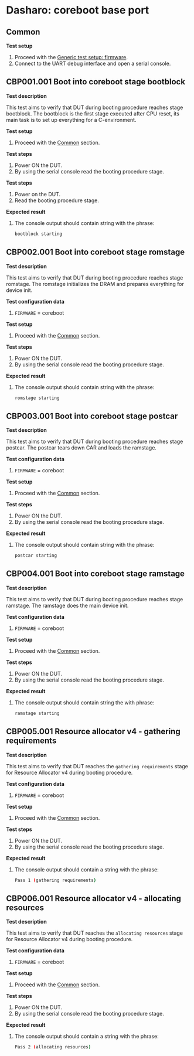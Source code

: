 # Dasharo: coreboot base port

## Common

**Test setup**

1. Proceed with the
    [Generic test setup: firmware](../../generic-test-setup/#firmware).
1. Connect to the UART debug interface and open a serial console.

## CBP001.001 Boot into coreboot stage bootblock

**Test description**

This test aims to verify that DUT during booting procedure reaches
stage bootblock. The bootblock is the first stage executed after CPU reset,
its main task is to set up everything for a C-environment.

**Test setup**

1. Proceed with the [Common](#common) section.

**Test steps**

1. Power ON the DUT.
2. By using the serial console read the booting procedure stage.

**Test steps**

1. Power on the DUT.
2. Read the booting procedure stage.

**Expected result**

1. The console output should contain string with the phrase:

    ```bash
    bootblock starting
    ```

## CBP002.001 Boot into coreboot stage romstage

**Test description**

This test aims to verify that DUT during booting procedure reaches
stage romstage. The romstage initializes the DRAM and prepares everything
for device init.

**Test configuration data**

1. `FIRMWARE` = coreboot

**Test setup**

1. Proceed with the [Common](#common) section.

**Test steps**

1. Power ON the DUT.
2. By using the serial console read the booting procedure stage.

**Expected result**

1. The console output should contain string with the phrase:

    ```bash
    romstage starting
    ```

## CBP003.001 Boot into coreboot stage postcar

**Test description**

This test aims to verify that DUT during booting procedure reaches
stage postcar. The postcar tears down CAR and loads the ramstage.

**Test configuration data**

1. `FIRMWARE` = coreboot

**Test setup**

1. Proceed with the [Common](#common) section.

**Test steps**

1. Power ON the DUT.
2. By using the serial console read the booting procedure stage.

**Expected result**

1. The console output should contain string with the phrase:

    ```bash
    postcar starting
    ```

## CBP004.001 Boot into coreboot stage ramstage

**Test description**

This test aims to verify that DUT during booting procedure reaches
stage ramstage. The ramstage does the main device init.

**Test configuration data**

1. `FIRMWARE` = coreboot

**Test setup**

1. Proceed with the [Common](#common) section.

**Test steps**

1. Power ON the DUT.
2. By using the serial console read the booting procedure stage.

**Expected result**

1. The console output should contain string the with phrase:

    ```bash
    ramstage starting
    ```

## CBP005.001 Resource allocator v4 - gathering requirements

**Test description**

This test aims to verify that DUT reaches the `gathering requirements`
stage for Resource Allocator v4 during booting procedure.

**Test configuration data**

1. `FIRMWARE` = coreboot

**Test setup**

1. Proceed with the [Common](#common) section.

**Test steps**

1. Power ON the DUT.
2. By using the serial console read the booting procedure stage.

**Expected result**

1. The console output should contain a string with the phrase:

    ```bash
    Pass 1 (gathering requirements)
    ```

## CBP006.001 Resource allocator v4 - allocating resources

**Test description**

This test aims to verify that DUT reaches the `allocating resources` stage for
Resource Allocator v4 during booting procedure.

**Test configuration data**

1. `FIRMWARE` = coreboot

**Test setup**

1. Proceed with the [Common](#common) section.

**Test steps**

1. Power ON the DUT.
2. By using the serial console read the booting procedure stage.

**Expected result**

1. The console output should contain a string with the phrase:

    ```bash
    Pass 2 (allocating resources)
    ```
